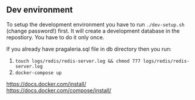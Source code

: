 ## Dev environment

To setup the development environment you have to run `./dev-setup.sh` (change password!) first. It will create a development database in the repostiory. You have to do it only once.

If you already have pragaleria.sql file in db directory then you run:
1. `touch logs/redis/redis-server.log && chmod 777 logs/redis/redis-server.log`
2. `docker-compose up`


https://docs.docker.com/install/  
https://docs.docker.com/compose/install/